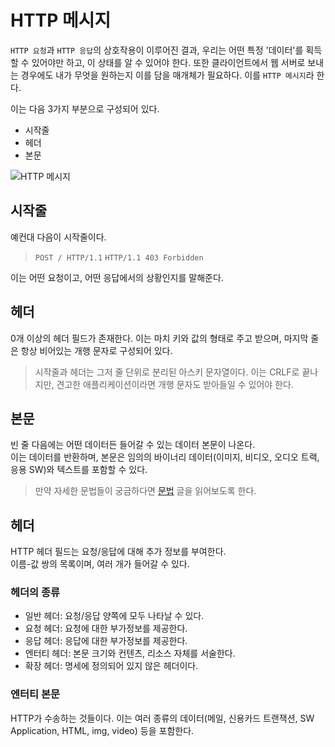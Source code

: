# HTTP 메시지

`HTTP 요청`과 `HTTP 응답`의 상호작용이 이루어진 결과, 우리는 어떤 특정 '데이터'를 획득할 수 있어야만 하고, 이 상태를 알 수 있어야 한다.
또한 클라이언트에서 웹 서버로 보내는 경우에도 내가 무엇을 원하는지 이를 담을 매개체가 필요하다. 이를 `HTTP 메시지`라 한다.

이는 다음 3가지 부분으로 구성되어 있다.

+ 시작줄
+ 헤더
+ 본문

![HTTP 메시지](https://developer.mozilla.org/en-US/docs/Web/HTTP/Messages/httpmsgstructure2.png)

## 시작줄

예컨대 다음이 시작줄이다.

> `POST / HTTP/1.1`
> `HTTP/1.1 403 Forbidden`

이는 어떤 요청이고, 어떤 응답에서의 상황인지를 말해준다.

## 헤더

0개 이상의 헤더 필드가 존재한다.
이는 마치 키와 값의 형태로 주고 받으며, 마지막 줄은 항상 비어있는 개행 문자로 구성되어 있다.

> 시작줄과 헤더는 그저 줄 단위로 분리된 아스키 문자열이다.
> 이는 CRLF로 끝나지만, 견고한 애플리케이션이라면 개행 문자도 받아들일 수 있어야 한다.

## 본문

빈 줄 다음에는 어떤 데이터든 들어갈 수 있는 데이터 본문이 나온다.  
이는 데이터를 반환하며, 본문은 임의의 바이너리 데이터(이미지, 비디오, 오디오 트랙, 응용 SW)와 텍스트를 포함할 수 있다.


> 만약 자세한 문법들이 궁금하다면 [문법](./%EB%AC%B8%EB%B2%95.md) 글을 읽어보도록 한다.

## 헤더

HTTP 헤더 필드는 요청/응답에 대해 추가 정보를 부여한다.  
이름-값 쌍의 목록이며, 여러 개가 들어갈 수 있다.

### 헤더의 종류

+ 일반 헤더: 요청/응답 양쪽에 모두 나타날 수 있다.
+ 요청 헤더: 요청에 대한 부가정보를 제공한다.
+ 응답 헤더: 응답에 대한 부가정보를 제공한다.
+ 엔터티 헤더: 본문 크기와 컨텐츠, 리소스 자체를 서술한다.
+ 확장 헤더: 명세에 정의되어 있지 않은 헤더이다.

### 엔터티 본문

HTTP가 수송하는 것들이다. 이는 여러 종류의 데이터(메일, 신용카드 트랜잭션, SW Application, HTML, img, video) 등을 포함한다.


